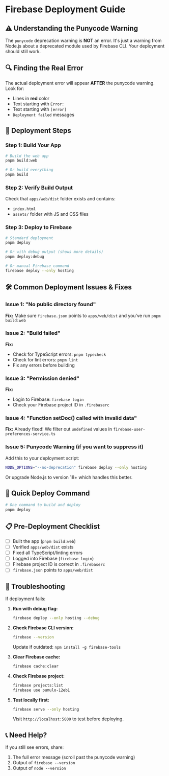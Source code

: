# Firebase Deployment Guide

## ⚠️ Understanding the Punycode Warning

The `punycode` deprecation warning is **NOT** an error. It's just a warning from Node.js about a deprecated module used by Firebase CLI. Your deployment should still work.

## 🔍 Finding the Real Error

The actual deployment error will appear **AFTER** the punycode warning. Look for:
- Lines in **red** color
- Text starting with `Error:`
- Text starting with `[error]`
- `Deployment failed` messages

## 📝 Deployment Steps

### Step 1: Build Your App
```bash
# Build the web app
pnpm build:web

# Or build everything
pnpm build
```

### Step 2: Verify Build Output
Check that `apps/web/dist` folder exists and contains:
- `index.html`
- `assets/` folder with JS and CSS files

### Step 3: Deploy to Firebase
```bash
# Standard deployment
pnpm deploy

# Or with debug output (shows more details)
pnpm deploy:debug

# Or manual Firebase command
firebase deploy --only hosting
```

## 🛠️ Common Deployment Issues & Fixes

### Issue 1: "No public directory found"
**Fix:** Make sure `firebase.json` points to `apps/web/dist` and you've run `pnpm build:web`

### Issue 2: "Build failed"
**Fix:** 
- Check for TypeScript errors: `pnpm typecheck`
- Check for lint errors: `pnpm lint`
- Fix any errors before building

### Issue 3: "Permission denied"
**Fix:**
- Login to Firebase: `firebase login`
- Check your Firebase project ID in `.firebaserc`

### Issue 4: "Function setDoc() called with invalid data"
**Fix:** Already fixed! We filter out `undefined` values in `firebase-user-preferences-service.ts`

### Issue 5: Punycode Warning (if you want to suppress it)
Add this to your deployment script:
```bash
NODE_OPTIONS="--no-deprecation" firebase deploy --only hosting
```

Or upgrade Node.js to version 18+ which handles this better.

## 🚀 Quick Deploy Command

```bash
# One command to build and deploy
pnpm deploy
```

## 📋 Pre-Deployment Checklist

- [ ] Built the app (`pnpm build:web`)
- [ ] Verified `apps/web/dist` exists
- [ ] Fixed all TypeScript/linting errors
- [ ] Logged into Firebase (`firebase login`)
- [ ] Firebase project ID is correct in `.firebaserc`
- [ ] `firebase.json` points to `apps/web/dist`

## 🔧 Troubleshooting

If deployment fails:

1. **Run with debug flag:**
   ```bash
   firebase deploy --only hosting --debug
   ```

2. **Check Firebase CLI version:**
   ```bash
   firebase --version
   ```
   Update if outdated: `npm install -g firebase-tools`

3. **Clear Firebase cache:**
   ```bash
   firebase cache:clear
   ```

4. **Check Firebase project:**
   ```bash
   firebase projects:list
   firebase use pumulo-12eb1
   ```

5. **Test locally first:**
   ```bash
   firebase serve --only hosting
   ```
   Visit `http://localhost:5000` to test before deploying.

## 📞 Need Help?

If you still see errors, share:
1. The full error message (scroll past the punycode warning)
2. Output of `firebase --version`
3. Output of `node --version`

